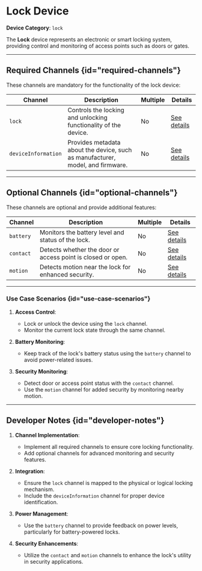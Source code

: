 # Lock Device

**Device Category**: `lock`

The **Lock** device represents an electronic or smart locking system, providing control and monitoring
of access points such as doors or gates.

---

## Required Channels {id="required-channels"}

These channels are mandatory for the functionality of the lock device:

| **Channel**         | **Description**                                                                | **Multiple** | **Details**                                |
|---------------------|--------------------------------------------------------------------------------|--------------|--------------------------------------------|
| `lock`              | Controls the locking and unlocking functionality of the device.                | No           | [See details](LockChannel.md)              |
| `deviceInformation` | Provides metadata about the device, such as manufacturer, model, and firmware. | No           | [See details](DeviceInformationChannel.md) |

---

## Optional Channels {id="optional-channels"}

These channels are optional and provide additional features:

| **Channel** | **Description**                                             | **Multiple** | **Details**                      |
|-------------|-------------------------------------------------------------|--------------|----------------------------------|
| `battery`   | Monitors the battery level and status of the lock.          | No           | [See details](BatteryChannel.md) |
| `contact`   | Detects whether the door or access point is closed or open. | No           | [See details](ContactChannel.md) |
| `motion`    | Detects motion near the lock for enhanced security.         | No           | [See details](MotionChannel.md)  |

---

### Use Case Scenarios {id="use-case-scenarios"}

1. **Access Control**:
    - Lock or unlock the device using the `lock` channel.
    - Monitor the current lock state through the same channel.

2. **Battery Monitoring**:
    - Keep track of the lock's battery status using the `battery` channel to avoid power-related issues.

3. **Security Monitoring**:
    - Detect door or access point status with the `contact` channel.
    - Use the `motion` channel for added security by monitoring nearby motion.

---

## Developer Notes {id="developer-notes"}

1. **Channel Implementation**:
    - Implement all required channels to ensure core locking functionality.
    - Add optional channels for advanced monitoring and security features.

2. **Integration**:
    - Ensure the `lock` channel is mapped to the physical or logical locking mechanism.
    - Include the `deviceInformation` channel for proper device identification.

3. **Power Management**:
    - Use the `battery` channel to provide feedback on power levels, particularly for battery-powered locks.

4. **Security Enhancements**:
    - Utilize the `contact` and `motion` channels to enhance the lock's utility in security applications.

